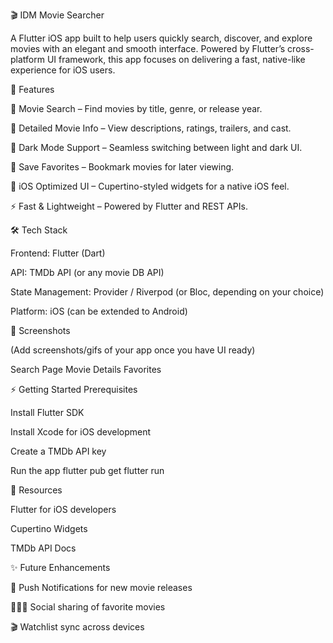 🎬 IDM Movie Searcher

A Flutter iOS app built to help users quickly search, discover, and explore movies with an elegant and smooth interface. Powered by Flutter’s cross-platform UI framework, this app focuses on delivering a fast, native-like experience for iOS users.

🚀 Features

🔎 Movie Search – Find movies by title, genre, or release year.

📄 Detailed Movie Info – View descriptions, ratings, trailers, and cast.

🌙 Dark Mode Support – Seamless switching between light and dark UI.

💾 Save Favorites – Bookmark movies for later viewing.

🎥 iOS Optimized UI – Cupertino-styled widgets for a native iOS feel.

⚡ Fast & Lightweight – Powered by Flutter and REST APIs.

🛠️ Tech Stack

Frontend: Flutter (Dart)

API: TMDb API
 (or any movie DB API)

State Management: Provider / Riverpod (or Bloc, depending on your choice)

Platform: iOS (can be extended to Android)

📱 Screenshots

(Add screenshots/gifs of your app once you have UI ready)

Search Page	Movie Details	Favorites

	
	
⚡ Getting Started
Prerequisites

Install Flutter SDK

Install Xcode for iOS development

Create a TMDb API key

Run the app
flutter pub get
flutter run

📖 Resources

Flutter for iOS developers

Cupertino Widgets

TMDb API Docs

✨ Future Enhancements

🔔 Push Notifications for new movie releases

🧑‍🤝‍🧑 Social sharing of favorite movies

🎬 Watchlist sync across devices
